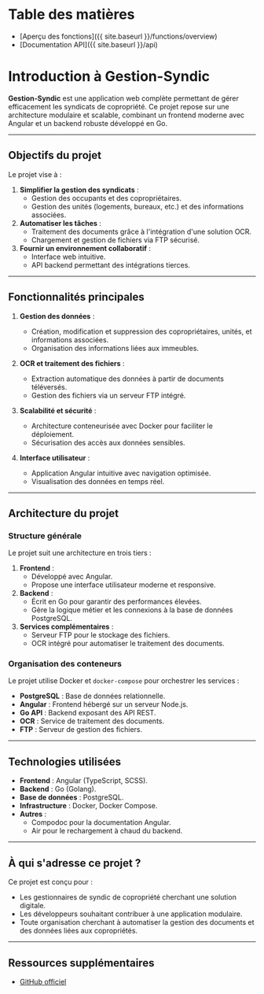 # Table des matières
- [Aperçu des fonctions]({{ site.baseurl }}/functions/overview)
- [Documentation API]({{ site.baseurl }}/api)

# Introduction à Gestion-Syndic

**Gestion-Syndic** est une application web complète permettant de gérer efficacement les syndicats de copropriété. Ce projet repose sur une architecture modulaire et scalable, combinant un frontend moderne avec Angular et un backend robuste développé en Go.

---

## Objectifs du projet

Le projet vise à :
1. **Simplifier la gestion des syndicats** :
   - Gestion des occupants et des copropriétaires.
   - Gestion des unités (logements, bureaux, etc.) et des informations associées.
2. **Automatiser les tâches** :
   - Traitement des documents grâce à l'intégration d'une solution OCR.
   - Chargement et gestion de fichiers via FTP sécurisé.
3. **Fournir un environnement collaboratif** :
   - Interface web intuitive.
   - API backend permettant des intégrations tierces.

---

## Fonctionnalités principales

1. **Gestion des données** :
   - Création, modification et suppression des copropriétaires, unités, et informations associées.
   - Organisation des informations liées aux immeubles.

2. **OCR et traitement des fichiers** :
   - Extraction automatique des données à partir de documents téléversés.
   - Gestion des fichiers via un serveur FTP intégré.

3. **Scalabilité et sécurité** :
   - Architecture conteneurisée avec Docker pour faciliter le déploiement.
   - Sécurisation des accès aux données sensibles.

4. **Interface utilisateur** :
   - Application Angular intuitive avec navigation optimisée.
   - Visualisation des données en temps réel.

---

## Architecture du projet

### Structure générale
Le projet suit une architecture en trois tiers :
1. **Frontend** :
   - Développé avec Angular.
   - Propose une interface utilisateur moderne et responsive.
2. **Backend** :
   - Écrit en Go pour garantir des performances élevées.
   - Gère la logique métier et les connexions à la base de données PostgreSQL.
3. **Services complémentaires** :
   - Serveur FTP pour le stockage des fichiers.
   - OCR intégré pour automatiser le traitement des documents.

### Organisation des conteneurs
Le projet utilise Docker et `docker-compose` pour orchestrer les services :
- **PostgreSQL** : Base de données relationnelle.
- **Angular** : Frontend hébergé sur un serveur Node.js.
- **Go API** : Backend exposant des API REST.
- **OCR** : Service de traitement des documents.
- **FTP** : Serveur de gestion des fichiers.

---

## Technologies utilisées

- **Frontend** : Angular (TypeScript, SCSS).
- **Backend** : Go (Golang).
- **Base de données** : PostgreSQL.
- **Infrastructure** : Docker, Docker Compose.
- **Autres** :
  - Compodoc pour la documentation Angular.
  - Air pour le rechargement à chaud du backend.

---

## À qui s'adresse ce projet ?

Ce projet est conçu pour :
- Les gestionnaires de syndic de copropriété cherchant une solution digitale.
- Les développeurs souhaitant contribuer à une application modulaire.
- Toute organisation cherchant à automatiser la gestion des documents et des données liées aux copropriétés.

---

## Ressources supplémentaires

- [GitHub officiel](https://github.com/Sebiche09/gestion-syndic)